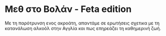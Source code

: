 # Μεθ στο Βολάν - Feta edition

Με τη παρότρυνση ενος ακροάτη, απαντάμε σε ερωτήσεις σχετικα με τη κατανάλωση αλκοόλ στην Αγγλία και πως επηρεάζει τη καθημερινή ζωή.

